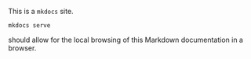 This is a `mkdocs` site.

`mkdocs serve`

should allow for the local browsing of this Markdown documentation in a browser.
